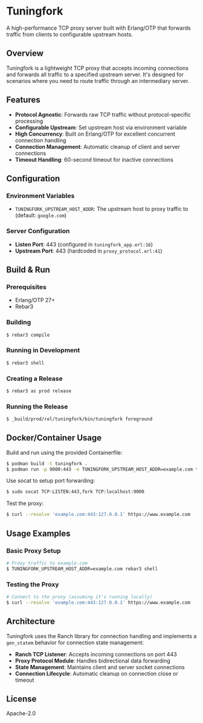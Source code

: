 # Tuningfork

A high-performance TCP proxy server built with Erlang/OTP that forwards traffic from clients to configurable upstream hosts.

## Overview

Tuningfork is a lightweight TCP proxy that accepts incoming connections and forwards all traffic to a specified upstream server. It's designed for scenarios where you need to route traffic through an intermediary server.

## Features

- **Protocol Agnostic**: Forwards raw TCP traffic without protocol-specific processing
- **Configurable Upstream**: Set upstream host via environment variable
- **High Concurrency**: Built on Erlang/OTP for excellent concurrent connection handling
- **Connection Management**: Automatic cleanup of client and server connections
- **Timeout Handling**: 60-second timeout for inactive connections

## Configuration

### Environment Variables

- `TUNINGFORK_UPSTREAM_HOST_ADDR`: The upstream host to proxy traffic to (default: `google.com`)

### Server Configuration

- **Listen Port**: 443 (configured in `tuningfork_app.erl:16`)
- **Upstream Port**: 443 (hardcoded in `proxy_protocol.erl:41`)

## Build & Run

### Prerequisites

- Erlang/OTP 27+
- Rebar3

### Building

```bash
$ rebar3 compile
```

### Running in Development

```bash
$ rebar3 shell
```

### Creating a Release

```bash
$ rebar3 as prod release
```

### Running the Release

```bash
$ _build/prod/rel/tuningfork/bin/tuningfork foreground
```

## Docker/Container Usage

Build and run using the provided Containerfile:

```bash
$ podman build -t tuningfork .
$ podman run -p 9000:443 -e TUNINGFORK_UPSTREAM_HOST_ADDR=example.com tuningfork
```

Use socat to setup port forwarding:

```bash
$ sudo socat TCP-LISTEN:443,fork TCP:localhost:9000
```

Test the proxy:

```bash
$ curl --resolve 'example.com:443:127.0.0.1' https://www.example.com
```

## Usage Examples

### Basic Proxy Setup

```bash
# Proxy traffic to example.com
$ TUNINGFORK_UPSTREAM_HOST_ADDR=example.com rebar3 shell
```

### Testing the Proxy

```bash
# Connect to the proxy (assuming it's running locally)
$ curl --resolve 'example.com:443:127.0.0.1' https://www.example.com
```

## Architecture

Tuningfork uses the Ranch library for connection handling and implements a `gen_statem` behavior for connection state management:

- **Ranch TCP Listener**: Accepts incoming connections on port 443
- **Proxy Protocol Module**: Handles bidirectional data forwarding
- **State Management**: Maintains client and server socket connections
- **Connection Lifecycle**: Automatic cleanup on connection close or timeout

## License

Apache-2.0
